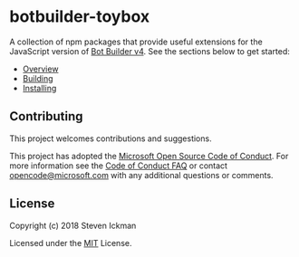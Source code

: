 # botbuilder-toybox
A collection of npm packages that provide useful extensions for the JavaScript version of [Bot Builder v4](https://github.com/Microsoft/botbuilder-js).  See the sections below to get started:

- [Overview](https://github.com/Stevenic/botbuilder-toybox/wiki#overview)
- [Building](https://github.com/Stevenic/botbuilder-toybox/wiki/Building)
- [Installing](https://github.com/Stevenic/botbuilder-toybox/blob/master/docs/README.md)

## Contributing

This project welcomes contributions and suggestions.  

This project has adopted the [Microsoft Open Source Code of Conduct](https://opensource.microsoft.com/codeofconduct/).
For more information see the [Code of Conduct FAQ](https://opensource.microsoft.com/codeofconduct/faq/) or
contact [opencode@microsoft.com](mailto:opencode@microsoft.com) with any additional questions or comments.

## License

Copyright (c) 2018 Steven Ickman

Licensed under the [MIT](LICENSE.md) License.

